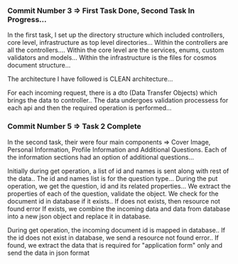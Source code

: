 ### Commit Number 3 => First Task Done, Second Task In Progress...

In the first task, I set up the directory structure which included controllers, core level, infrastructure as top level
directories...
Within the controllers are all the controllers....
Within the core level are the services, enums, custom validators and models...
Within the infrastructure is the files for cosmos document structure...

The architecture I have followed is CLEAN architecture...

For each incoming request, there is a dto (Data Transfer Objects) which brings the data to controller..
The data undergoes validation processess for each api and then the required operation is performed...

### Commit Number 5 => Task 2 Complete

In the second task, their were four main components => Cover Image, Personal Information, Profile Information and Additional Questions.
Each of the information sections had an option of additional questions...

Initially during get operation, a list of id and names is sent along with rest of the data..
The id and names list is for the question type...
During the put operation, we get the question, id and its related properties...
We extract the properties of each of the question, validate the object.
We check for the document id in database if it exists..
If does not exists, then resource not found error
If exists, we combine the incoming data and data from database into a new json object and replace it in database.

During get operation, the incoming document id is mapped in database..
If the id does not exist in database, we send a resource not found error..
If found, we extract the data that is required for "application form" only and send the data in json format